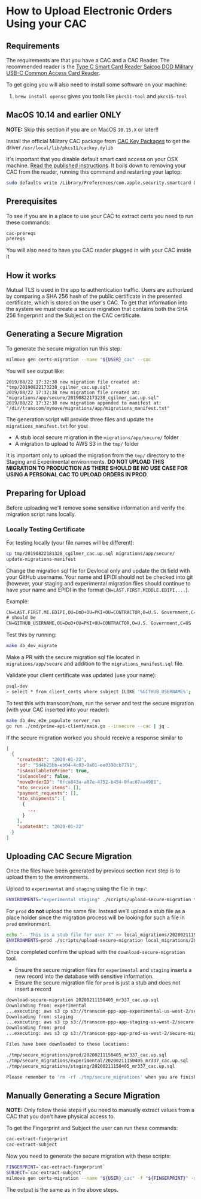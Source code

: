 # How to Upload Electronic Orders Using your CAC

## Requirements

The requirements are that you have a CAC and a CAC Reader. The recommended reader is the [Type C Smart Card Reader
Saicoo DOD Military USB-C Common Access Card Reader](https://www.amazon.com/Reader-Saicoo-Military-Compatible-Windows/dp/B071NT53M7/ref=sr_1_4).

To get going you will also need to install some software on your machine:

1. `brew install opensc` gives you tools like `pkcs11-tool` and `pkcs15-tool`

## MacOS 10.14 and earlier ONLY

**NOTE:** Skip this section if you are on MacOS `10.15.X` or later!!

Install the official Military CAC package from [CAC Key Packages](http://militarycac.org/MacVideos.htm#CACKey_packages) to get the driver `/usr/local/lib/pkcs11/cackey.dylib`

It's important that you disable default smart card access on your OSX machine. [Read the published instructions](http://militarycac.org/macuninstall.htm#Mojave_(10.14),_High_Sierra_(10.13.x),_and_Sierra_(10.12.x)_Built_in_Smart_Card_Ability). It boils down to removing your CAC from the reader, running this command and restarting your laptop:

```sh
sudo defaults write /Library/Preferences/com.apple.security.smartcard DisabledTokens -array com.apple.CryptoTokenKit.pivtoken
```

## Prerequisites

To see if you are in a place to use your CAC to extract certs you need to run these commands:

```sh
cac-prereqs
prereqs
```

You will also need to have you CAC reader plugged in with your CAC inside it

## How it works

Mutual TLS is used in the app to authentication traffic. Users are authorized by comparing a SHA 256 hash of the
public certificate in the presented certificate, which is stored on the user's CAC.
To get that information into the system we must create a secure migration that contains both the
SHA 256 fingerprint and the Subject on the CAC certificate.

## Generating a Secure Migration

To generate the secure migration run this step:

```sh
milmove gen certs-migration --name "${USER}_cac" --cac
```

You will see output like:

```text
2019/08/22 17:32:38 new migration file created at: "tmp/20190822173238_cgilmer_cac.up.sql"
2019/08/22 17:32:38 new migration file created at:  "migrations/app/secure/20190822173238_cgilmer_cac.up.sql"
2019/08/22 17:32:38 new migration appended to manifest at: "/dir/transcom/mymove/migrations/app/migrations_manifest.txt"
```

The generation script will provide three files and update the `migrations_manifest.txt` for you:

* A stub local secure migration in the `migrations/app/secure/` folder
* A migration to upload to AWS S3 in the `tmp/` folder

It is important only to upload the migration from the `tmp/` directory to the Staging and Experimental environments.
**DO NOT UPLOAD THIS MIGRATION TO PRODUCTION AS THERE SHOULD BE NO USE CASE FOR USING A PERSONAL CAC TO UPLOAD ORDERS IN PROD**.

## Preparing for Upload

Before uploading we'll remove some sensitive information and verify the migration script runs locally.

### Locally Testing Certificate

For testing locally (your file names will be different):

```sh
cp tmp/20190822181328_cgilmer_cac.up.sql migrations/app/secure/
update-migrations-manifest
```

Change the migration sql file for Devlocal only and update the `CN` field with your GitHub username. Your name and EPIDI should not be checked into git (however, your staging and experimental migration files should continue to have your name and EPIDI in the format `CN=LAST.FIRST.MIDDLE.EDIPI,...`).

Example:

```tex
CN=LAST.FIRST.MI.EDIPI,OU=DoD+OU=PKI+OU=CONTRACTOR,O=U.S. Government,C=US
# should be
CN=GITHUB_USERNAME,OU=DoD+OU=PKI+OU=CONTRACTOR,O=U.S. Government,C=US
```

Test this by running:

```bash
make db_dev_migrate
```

Make a PR with the secure migration sql file located in `migrations/app/secure` and addition to the `migrations_manifest.sql` file.

Validate your client certificate was updated (use your name):

```sh
psql-dev
> select * from client_certs where subject ILIKE '%GITHUB_USERNAME%';
```

To test this with transcom/nom, run the server and test the secure migration (with your CAC inserted into your reader):

```sh
make db_dev_e2e_populate server_run
go run ./cmd/prime-api-client/main.go --insecure --cac | jq .
```

If the secure migration worked you should receive a response similar to

```json
[
  {
    "createdAt": "2020-01-22",
    "id": "5d4b25bb-eb04-4c03-9a81-ee0398cb7791",
    "isAvailableToPrime": true,
    "isCanceled": false,
    "moveOrderID": "6fca843a-a87e-4752-b454-0fac67aa4981",
    "mto_service_items": [],
    "payment_requests": [],
    "mto_shipments": [
      {
        ...
      }
    ],
    "updatedAt": "2020-01-22"
  }
]
```



## Uploading CAC Secure Migration

Once the files have been generated by previous section next step is to upload them to the environments.

Upload to `experimental` and `staging` using the file in `tmp/`:

```bash
ENVIRONMENTS="experimental staging" ./scripts/upload-secure-migration tmp/20200211150405_mr337_cac.up.sql
```

For `prod` **do not** upload the same file. Instead we'll upload a stub file as a place holder since the migration process will be looking for such a file in `prod` environment.

```bash
echo "-- This is a stub file for user X" >> local_migrations/20200211150405_mr337_cac.up.sql
ENVIRONMENTS=prod ./scripts/upload-secure-migration local_migrations/20200211150405_mr337_cac.up.sql
```

Once completed confirm the upload with the `download-secure-migration` tool.

* Ensure the secure migration files for `experimental` and `staging` inserts a new record into the database with sensitive information.
* Ensure the secure migration file for `prod` is just a stub and does not insert a record

```bash
download-secure-migration 20200211150405_mr337_cac.up.sql
Downloading from: experimental
...executing: aws s3 cp s3://transcom-ppp-app-experimental-us-west-2/secure-migrations/20200211150405_mr337_cac.up.sql ./tmp/secure_migrations/experimental/20200211150405_mr337_cac.up.sql
Downloading from: staging
...executing: aws s3 cp s3://transcom-ppp-app-staging-us-west-2/secure-migrations/20200211150405_mr337_cac.up.sql ./tmp/secure_migrations/staging/20200211150405_mr337_cac.up.sql
Downloading from: prod
...executing: aws s3 cp s3://transcom-ppp-app-prod-us-west-2/secure-migrations/20200211150405_mr337_cac.up.sql ./tmp/secure_migrations/prod/20200211150405_mr337_cac.up.sql

Files have been downloaded to these locations:

./tmp/secure_migrations/prod/20200211150405_mr337_cac.up.sql
./tmp/secure_migrations/experimental/20200211150405_mr337_cac.up.sql
./tmp/secure_migrations/staging/20200211150405_mr337_cac.up.sql

Please remember to 'rm -rf ./tmp/secure_migrations' when you are finished working
```



## Manually Generating a Secure Migration

**NOTE:**  Only follow these steps if you need to manually extract values from a CAC that you don't have physical access to.

To get the Fingerprint and Subject the user can run these commands:

```sh
cac-extract-fingerprint
cac-extract-subject
```

Now you need to generate the secure migration with these scripts:

```sh
FINGERPRINT=`cac-extract-fingerprint`
SUBJECT=`cac-extract-subject`
milmove gen certs-migration --name "${USER}_cac" -f "${FINGERPRINT}" -s "${SUBJECT}"
```

The output is the same as in the above steps.
